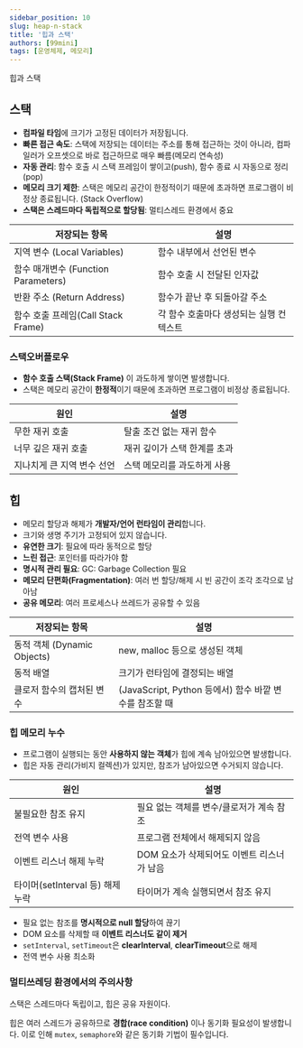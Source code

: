 ```yaml
---
sidebar_position: 10
slug: heap-n-stack
title: '힙과 스택'
authors: [99mini]
tags: [운영체제, 메모리]
---
```


<!-- 메모리 10 ~ 19 -->

힙과 스택

<!-- truncate -->

## 스택

- **컴파일 타임**에 크기가 고정된 데이터가 저장됩니다.
- **빠른 접근 속도**: 스택에 저장되는 데이터는 주소를 통해 접근하는 것이 아니라, 컴파일러가 오프셋으로 바로 접근하므로 매우 빠름(메모리 연속성)
- **자동 관리**: 함수 호출 시 스택 프레임이 쌓이고(push), 함수 종료 시 자동으로 정리(pop)
- **메모리 크기 제한**: 스택은 메모리 공간이 한정적이기 때문에 초과하면 프로그램이 비정상 종료됩니다. (Stack Overflow)
- **스택은 스레드마다 독립적으로 할당됨**: 멀티스레드 환경에서 중요

| 저장되는 항목                       | 설명                                    |
| ----------------------------------- | --------------------------------------- |
| 지역 변수 (Local Variables)         | 함수 내부에서 선언된 변수               |
| 함수 매개변수 (Function Parameters) | 함수 호출 시 전달된 인자값              |
| 반환 주소 (Return Address)          | 함수가 끝난 후 되돌아갈 주소            |
| 함수 호출 프레임(Call Stack Frame)  | 각 함수 호출마다 생성되는 실행 컨텍스트 |

### 스택오버플로우

- **함수 호출 스택(Stack Frame)** 이 과도하게 쌓이면 발생합니다.
- 스택은 메모리 공간이 **한정적**이기 때문에 초과하면 프로그램이 비정상 종료됩니다.

| 원인                       | 설명                         |
| -------------------------- | ---------------------------- |
| 무한 재귀 호출             | 탈출 조건 없는 재귀 함수     |
| 너무 깊은 재귀 호출        | 재귀 깊이가 스택 한계를 초과 |
| 지나치게 큰 지역 변수 선언 | 스택 메모리를 과도하게 사용  |

## 힙

- 메모리 할당과 해제가 **개발자/언어 런타임이 관리**합니다.
- 크기와 생명 주기가 고정되어 있지 않습니다.
- **유연한 크기**: 필요에 따라 동적으로 할당
- **느린 접근**: 포인터를 따라가야 함
- **명시적 관리 필요**: GC: Garbage Collection 필요
- **메모리 단편화(Fragmentation)**: 여러 번 할당/해제 시 빈 공간이 조각 조각으로 남아남
- **공유 메모리**: 여러 프로세스나 쓰레드가 공유할 수 있음

| 저장되는 항목               | 설명                                                   |
| --------------------------- | ------------------------------------------------------ |
| 동적 객체 (Dynamic Objects) | new, malloc 등으로 생성된 객체                         |
| 동적 배열                   | 크기가 런타임에 결정되는 배열                          |
| 클로저 함수의 캡처된 변수   | (JavaScript, Python 등에서) 함수 바깥 변수를 참조할 때 |

### 힙 메모리 누수

- 프로그램이 실행되는 동안 **사용하지 않는 객체**가 힙에 계속 남아있으면 발생합니다.
- 힙은 자동 관리(가비지 컬렉션)가 있지만, 참조가 남아있으면 수거되지 않습니다.

| 원인                             | 설명                                       |
| -------------------------------- | ------------------------------------------ |
| 불필요한 참조 유지               | 필요 없는 객체를 변수/클로저가 계속 참조   |
| 전역 변수 사용                   | 프로그램 전체에서 해제되지 않음            |
| 이벤트 리스너 해제 누락          | DOM 요소가 삭제되어도 이벤트 리스너가 남음 |
| 타이머(setInterval 등) 해제 누락 | 타이머가 계속 실행되면서 참조 유지         |

- 필요 없는 참조를 **명시적으로 null 할당**하여 끊기
- DOM 요소를 삭제할 때 **이벤트 리스너도 같이 제거**
- `setInterval`, `setTimeout`은 **clearInterval**, **clearTimeout**으로 해제
- 전역 변수 사용 최소화

### 멀티쓰레딩 환경에서의 주의사항

스택은 스레드마다 독립이고, 힙은 공유 자원이다.

힙은 여러 스레드가 공유하므로 **경합(race condition)** 이나 동기화 필요성이 발생합니다. 이로 인해 `mutex`, `semaphore`와 같은 동기화 기법이 필수입니다.
